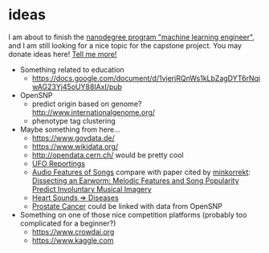 # ideas
I am about to finish the [nanodegree program "machine learning engineer"](https://www.udacity.com/course/machine-learning-engineer-nanodegree--nd009), and I am still looking for a nice topic for the capstone project. You may donate ideas here! [Tell me more!](http://www.olivertacke.de/2016/10/25/braucht-ihr-unterstuetzung-gebt-her-eure-daten/)

- Something related to education
  - https://docs.google.com/document/d/1vjerjRQnWs1kLbZagDYT6rNqiwAG23Yj45oUY88IAxI/pub
- OpenSNP
  - predict origin based on genome? http://www.internationalgenome.org/
  - phenotype tag clustering
- Maybe something from here...
  - https://www.govdata.de/
  - https://www.wikidata.org/
  - http://opendata.cern.ch/ would be pretty cool
  - [UFO Reportings](https://github.com/planetsig/ufo-reports)
  - [Audio Features of Songs](http://labrosa.ee.columbia.edu/millionsong/) compare with paper cited by [minkorrekt](http://minkorrekt.de/minkorrekt-folge-85-glasfaser-silikonklos/): [Dissecting an Earworm: Melodic Features and Song Popularity Predict Involuntary Musical Imagery](http://sci-hub.cc/10.1037/aca0000090)
  - [Heart Sounds => Diseases](http://mldata.org/repository/data/viewslug/record-of-heart-sound/)
  - [Prostate Cancer](http://mldata.org/repository/data/viewslug/prostate-cancer/) could be linked with data from OpenSNP
- Something on one of those nice competition platforms (probably too complicated for a beginner?)
  - https://www.crowdai.org
  - https://www.kaggle.com
